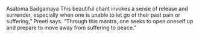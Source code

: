Asatoma Sadgamaya
This beautiful chant invokes a sense of release and surrender, especially when one is unable to let go of their past pain or suffering,” Preeti says. “Through this mantra, one seeks to open oneself up and prepare to move away from suffering to peace.”
